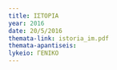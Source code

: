 ```yaml
---
title: ΙΣΤΟΡΙΑ
year: 2016
date: 20/5/2016
themata-link: istoria_im.pdf
themata-apantiseis:
lykeio: ΓΕΝΙΚΟ
---
```

